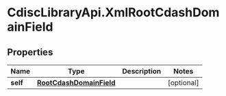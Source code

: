 # CdiscLibraryApi.XmlRootCdashDomainField

## Properties

Name | Type | Description | Notes
------------ | ------------- | ------------- | -------------
**self** | [**RootCdashDomainField**](RootCdashDomainField.md) |  | [optional] 


